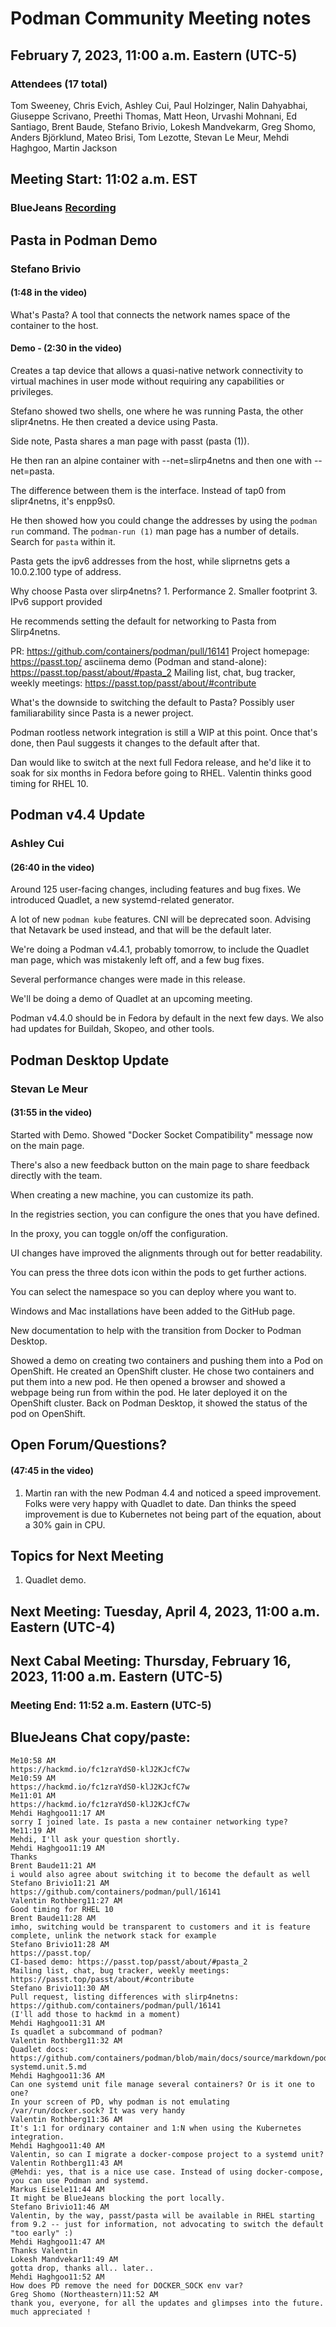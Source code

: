 # Podman Community Meeting notes
## February 7, 2023, 11:00 a.m. Eastern (UTC-5)

### Attendees (17 total)
Tom Sweeney, Chris Evich, Ashley Cui, Paul Holzinger, Nalin Dahyabhai, Giuseppe Scrivano, Preethi Thomas, Matt Heon, Urvashi Mohnani, Ed Santiago, Brent Baude, Stefano Brivio, Lokesh Mandvekarm, Greg Shomo, Anders Björklund, Mateo Brisi, Tom Lezotte, Stevan Le Meur, Mehdi Haghgoo, Martin Jackson

## Meeting Start: 11:02 a.m. EST
### BlueJeans [Recording](https://youtu.be/qLhf-Ae4jvo)

## Pasta in Podman Demo
### Stefano Brivio
#### (1:48 in the video)

What's Pasta?  A tool that connects the network names space of the container to the host.

#### Demo - (2:30 in the video)

Creates a tap device that allows a quasi-native network connectivity to virtual machines in user mode without requiring any capabilities or privileges.

Stefano showed two shells, one where he was running Pasta, the other slipr4netns.  He then created a device using Pasta.

Side note, Pasta shares a man page with passt (pasta (1)).  

He then ran an alpine container with --net=slirp4netns and then one with --net=pasta.  

The difference between them is the interface. Instead of tap0 from slipr4netns, it's enpp9s0.

He then showed how you could change the addresses by using the `podman run` command.  The `podman-run (1)` man page has a number of details. Search for `pasta` within it.  

Pasta gets the ipv6 addresses from the host, while sliprnetns gets a 10.0.2.100 type of address.

Why choose Pasta over slirp4netns?
	1. Performance
	2. Smaller footprint
	3. IPv6 support provided
    
He recommends setting the default for networking to Pasta from Slirp4netns.

PR: https://github.com/containers/podman/pull/16141
Project homepage: https://passt.top/
asciinema demo (Podman and stand-alone): https://passt.top/passt/about/#pasta_2
Mailing list, chat, bug tracker, weekly meetings: https://passt.top/passt/about/#contribute

What's the downside to switching the default to Pasta?  Possibly user familiarability since Pasta is a newer project.

Podman rootless network integration is still a WIP at this point.  Once that's done, then Paul suggests it changes to the default after that.

Dan would like to switch at the next full Fedora release, and he'd like it to soak for six months in Fedora before going to RHEL.  Valentin thinks good timing for RHEL 10.


## Podman v4.4 Update
### Ashley Cui
#### (26:40 in the video)

Around 125 user-facing changes, including features and bug fixes.  We introduced Quadlet, a new systemd-related generator.

A lot of new `podman kube` features.  CNI will be deprecated soon.  Advising that Netavark be used instead, and that will be the default later.

We're doing a Podman v4.4.1, probably tomorrow, to include the Quadlet man page, which was mistakenly left off, and a few bug fixes.

Several performance changes were made in this release.

We'll be doing a demo of Quadlet at an upcoming meeting.

Podman v4.4.0 should be in Fedora by default in the next few days.  We also had updates for Buildah, Skopeo, and other tools.

## Podman Desktop Update
### Stevan Le Meur
#### (31:55 in the video)

Started with Demo.  Showed "Docker Socket Compatibility" message now on the main page.

There's also a new feedback button on the main page to share feedback directly with the team.

When creating a new machine, you can customize its path.

In the registries section, you can configure the ones that you have defined.

In the proxy, you can toggle on/off the configuration.

UI changes have improved the alignments through out for better readability.

You can press the three dots icon within the pods to get further actions.

You can select the namespace so you can deploy where you want to.

Windows and Mac installations have been added to the GitHub page.

New documentation to help with the transition from Docker to Podman Desktop.

Showed a demo on creating two containers and pushing them into a Pod on OpenShift.  He created an OpenShift cluster.  He chose two containers and put them into a new pod.  He then opened a browser and showed a webpage being run from within the pod.  He later deployed it on the OpenShift cluster.  Back on Podman Desktop, it showed the status of the pod on OpenShift.


## Open Forum/Questions?
#### (47:45 in the video)

1) Martin ran with the new Podman 4.4 and noticed a speed improvement.  Folks were very happy with Quadlet to date.  Dan thinks the speed improvement is due to Kubernetes not being part of the equation, about a 30% gain in CPU.

## Topics for Next Meeting

1) Quadlet demo.


## Next Meeting: Tuesday, April 4, 2023, 11:00 a.m. Eastern (UTC-4)
## Next Cabal Meeting: Thursday, February 16, 2023, 11:00 a.m. Eastern (UTC-5)

### Meeting End: 11:52 a.m. Eastern (UTC-5)


## BlueJeans Chat copy/paste:
```
Me10:58 AM
https://hackmd.io/fc1zraYdS0-klJ2KJcfC7w
Me10:59 AM
https://hackmd.io/fc1zraYdS0-klJ2KJcfC7w
Me11:01 AM
https://hackmd.io/fc1zraYdS0-klJ2KJcfC7w
Mehdi Haghgoo11:17 AM
sorry I joined late. Is pasta a new container networking type?
Me11:19 AM
Mehdi, I'll ask your question shortly.
Mehdi Haghgoo11:19 AM
Thanks
Brent Baude11:21 AM
i would also agree about switching it to become the default as well
Stefano Brivio11:21 AM
https://github.com/containers/podman/pull/16141
Valentin Rothberg11:27 AM
Good timing for RHEL 10
Brent Baude11:28 AM
imho, switching would be transparent to customers and it is feature complete, unlink the network stack for example
Stefano Brivio11:28 AM
https://passt.top/
CI-based demo: https://passt.top/passt/about/#pasta_2
Mailing list, chat, bug tracker, weekly meetings: https://passt.top/passt/about/#contribute
Stefano Brivio11:30 AM
Pull request, listing differences with slirp4netns: https://github.com/containers/podman/pull/16141
(I'll add those to hackmd in a moment)
Mehdi Haghgoo11:31 AM
Is quadlet a subcommand of podman?
Valentin Rothberg11:32 AM
Quadlet docs: https://github.com/containers/podman/blob/main/docs/source/markdown/podman-systemd.unit.5.md
Mehdi Haghgoo11:36 AM
Can one systemd unit file manage several containers? Or is it one to one?
In your screen of PD, why podman is not emulating /var/run/docker.sock? It was very handy
Valentin Rothberg11:36 AM
It's 1:1 for ordinary container and 1:N when using the Kubernetes integration.
Mehdi Haghgoo11:40 AM
Valentin, so can I migrate a docker-compose project to a systemd unit?
Valentin Rothberg11:43 AM
@Mehdi: yes, that is a nice use case. Instead of using docker-compose, you can use Podman and systemd.
Markus Eisele11:44 AM
It might be BlueJeans blocking the port locally.
Stefano Brivio11:46 AM
Valentin, by the way, passt/pasta will be available in RHEL starting from 9.2 -- just for information, not advocating to switch the default "too early" :)
Mehdi Haghgoo11:47 AM
Thanks Valentin
Lokesh Mandvekar11:49 AM
gotta drop, thanks all.. later..
Mehdi Haghgoo11:52 AM
How does PD remove the need for DOCKER_SOCK env var?
Greg Shomo (Northeastern)11:52 AM
thank you, everyone, for all the updates and glimpses into the future. much appreciated !
```

